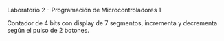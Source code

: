 Laboratorio 2 - Programación de Microcontroladores 1

Contador de 4 bits con display de 7 segmentos, incrementa y decrementa según el pulso de 2 botones. 
